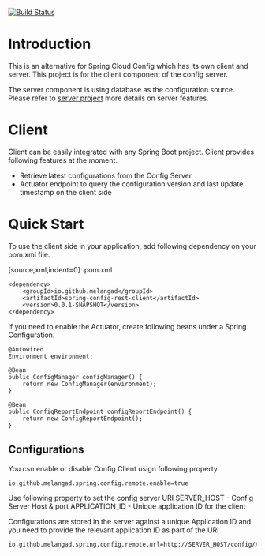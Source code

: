[![Build Status](https://dev.azure.com/melanga0355/Spring%20Config%20Server/_apis/build/status/melangad.spring-config-rest-server?branchName=master)](https://dev.azure.com/melanga0355/Spring%20Config%20Server/_build/latest?definitionId=1&branchName=master)

# Introduction
This is an alternative for Spring Cloud Config which has its own client and server. This project is for the client component of the config server.

The server component is using database as the configuration source. Please refer to [server project](https://github.com/melangad/spring-config-rest-server) more details on server features.

# Client
Client can be easily integrated with any Spring Boot project. Client provides following features at the moment.

* Retrieve latest configurations from the Config Server
* Actuator endpoint to query the configuration version and last update timestamp on the client side

# Quick Start
To use the client side in your application, add following dependency on your pom.xml file.

[source,xml,indent=0]
.pom.xml
```
<dependency>
    <groupId>io.github.melangad</groupId>
    <artifactId>spring-config-rest-client</artifactId>
    <version>0.0.1-SNAPSHOT</version>
</dependency>
```

If you need to enable the Actuator, create following beans under a Spring Configuration.

```
@Autowired
Environment environment;

@Bean
public ConfigManager configManager() {
    return new ConfigManager(environment);
}

@Bean
public ConfigReportEndpoint configReportEndpoint() {
    return new ConfigReportEndpoint();
}
```

## Configurations
You csn enable or disable Config Client usign following property
```
io.github.melangad.spring.config.remote.enable=true
```

Use following property to set the config server URI
SERVER_HOST - Config Server Host & port
APPLICATION_ID - Unique application ID for the client

Configurations are stored in the server against a unique Application ID and you need to provide the relevant application ID as part of the URI
```
io.github.melangad.spring.config.remote.url=http://SERVER_HOST/config/APPLICATION_ID
```


